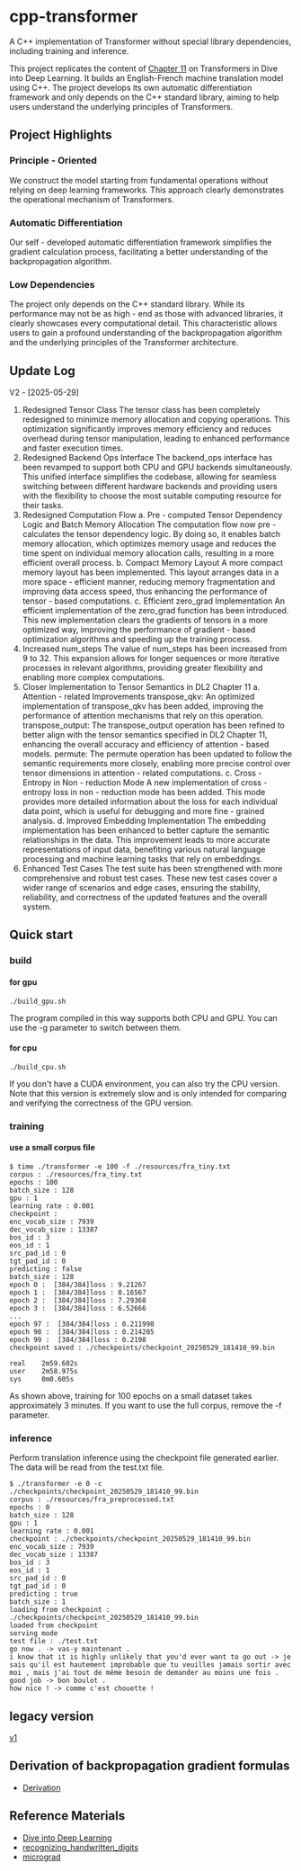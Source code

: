 # cpp-transformer
A C++ implementation of Transformer without special library dependencies, including training and inference.

This project replicates the content of [Chapter 11](https://d2l.ai/chapter_attention-mechanisms-and-transformers/transformer.html) on Transformers in Dive into Deep Learning. It builds an English-French machine translation model using C++. The project develops its own automatic differentiation framework and only depends on the C++ standard library, aiming to help users understand the underlying principles of Transformers.

## Project Highlights
### Principle - Oriented

We construct the model starting from fundamental operations without relying on deep learning frameworks. This approach clearly demonstrates the operational mechanism of Transformers.

### Automatic Differentiation

Our self - developed automatic differentiation framework simplifies the gradient calculation process, facilitating a better understanding of the backpropagation algorithm.

### Low Dependencies

The project only depends on the C++ standard library. While its performance may not be as high - end as those with advanced libraries, it clearly showcases every computational detail. This characteristic allows users to gain a profound understanding of the backpropagation algorithm and the underlying principles of the Transformer architecture.

## Update Log
V2 - [2025-05-29]​
1. Redesigned Tensor Class​
The tensor class has been completely redesigned to minimize memory allocation and copying operations. This optimization significantly improves memory efficiency and reduces overhead during tensor manipulation, leading to enhanced performance and faster execution times.​
​
​
2. Redesigned Backend Ops Interface​
The backend_ops interface has been revamped to support both CPU and GPU backends simultaneously. This unified interface simplifies the codebase, allowing for seamless switching between different hardware backends and providing users with the flexibility to choose the most suitable computing resource for their tasks.​
​
​
3. Redesigned Computation Flow​
a. Pre - computed Tensor Dependency Logic and Batch Memory Allocation​
The computation flow now pre - calculates the tensor dependency logic. By doing so, it enables batch memory allocation, which optimizes memory usage and reduces the time spent on individual memory allocation calls, resulting in a more efficient overall process.​
b. Compact Memory Layout​
A more compact memory layout has been implemented. This layout arranges data in a more space - efficient manner, reducing memory fragmentation and improving data access speed, thus enhancing the performance of tensor - based computations.​
c. Efficient zero_grad Implementation​
An efficient implementation of the zero_grad function has been introduced. This new implementation clears the gradients of tensors in a more optimized way, improving the performance of gradient - based optimization algorithms and speeding up the training process.​
​
​
4. Increased num_steps​
The value of num_steps has been increased from 9 to 32. This expansion allows for longer sequences or more iterative processes in relevant algorithms, providing greater flexibility and enabling more complex computations.​
​
​
5. Closer Implementation to Tensor Semantics in DL2 Chapter 11​
a. Attention - related Improvements​
transpose_qkv: An optimized implementation of transpose_qkv has been added, improving the performance of attention mechanisms that rely on this operation.​
transpose_output: The transpose_output operation has been refined to better align with the tensor semantics specified in DL2 Chapter 11, enhancing the overall accuracy and efficiency of attention - based models.​
permute: The permute operation has been updated to follow the semantic requirements more closely, enabling more precise control over tensor dimensions in attention - related computations.​
c. Cross - Entropy in Non - reduction Mode​
A new implementation of cross - entropy loss in non - reduction mode has been added. This mode provides more detailed information about the loss for each individual data point, which is useful for debugging and more fine - grained analysis.​
d. Improved Embedding Implementation​
The embedding implementation has been enhanced to better capture the semantic relationships in the data. This improvement leads to more accurate representations of input data, benefiting various natural language processing and machine learning tasks that rely on embeddings.​
​
​
6. Enhanced Test Cases​
The test suite has been strengthened with more comprehensive and robust test cases. These new test cases cover a wider range of scenarios and edge cases, ensuring the stability, reliability, and correctness of the updated features and the overall system.

## Quick start

### build

#### for gpu
```
./build_gpu.sh 
```
The program compiled in this way supports both CPU and GPU. You can use the -g parameter to switch between them.

#### for cpu
```
./build_cpu.sh
```
If you don't have a CUDA environment, you can also try the CPU version. Note that this version is extremely slow and is only intended for comparing and verifying the correctness of the GPU version.

### training
#### use a small corpus file
```
$ time ./transformer -e 100 -f ./resources/fra_tiny.txt 
corpus : ./resources/fra_tiny.txt
epochs : 100
batch_size : 128
gpu : 1
learning rate : 0.001
checkpoint : 
enc_vocab_size : 7939
dec_vocab_size : 13387
bos_id : 3
eos_id : 1
src_pad_id : 0
tgt_pad_id : 0
predicting : false
batch_size : 128
epoch 0 :  [384/384]loss : 9.21267
epoch 1 :  [384/384]loss : 8.16567
epoch 2 :  [384/384]loss : 7.29368
epoch 3 :  [384/384]loss : 6.52666
...
epoch 97 :  [384/384]loss : 0.211998
epoch 98 :  [384/384]loss : 0.214285
epoch 99 :  [384/384]loss : 0.2198
checkpoint saved : ./checkpoints/checkpoint_20250529_181410_99.bin

real    2m59.602s
user    2m58.975s
sys     0m0.605s
```
As shown above, training for 100 epochs on a small dataset takes approximately 3 minutes.
If you want to use the full corpus, remove the -f parameter.

### inference
Perform translation inference using the checkpoint file generated earlier.
The data will be read from the test.txt file.
```
$ ./transformer -e 0 -c ./checkpoints/checkpoint_20250529_181410_99.bin
corpus : ./resources/fra_preprocessed.txt
epochs : 0
batch_size : 128
gpu : 1
learning rate : 0.001
checkpoint : ./checkpoints/checkpoint_20250529_181410_99.bin
enc_vocab_size : 7939
dec_vocab_size : 13387
bos_id : 3
eos_id : 1
src_pad_id : 0
tgt_pad_id : 0
predicting : true
batch_size : 1
loading from checkpoint : ./checkpoints/checkpoint_20250529_181410_99.bin
loaded from checkpoint
serving mode
test file : ./test.txt
go now . -> vas-y maintenant . 
i know that it is highly unlikely that you'd ever want to go out -> je sais qu'il est hautement improbable que tu veuilles jamais sortir avec moi , mais j'ai tout de même besoin de demander au moins une fois . 
good job -> bon boulot . 
how nice ! -> comme c'est chouette ! 
```

## legacy version

[v1](https://github.com/freelw/cpp-transformer/tree/v1_freeze_20250529)


## Derivation of backpropagation gradient formulas

* [Derivation](doc/equations/readme.md)

## Reference Materials

* [Dive into Deep Learning](https://d2l.ai/)
* [recognizing_handwritten_digits](https://github.com/freelw/recognizing_handwritten_digits)
* [micrograd](https://github.com/EurekaLabsAI/micrograd)

